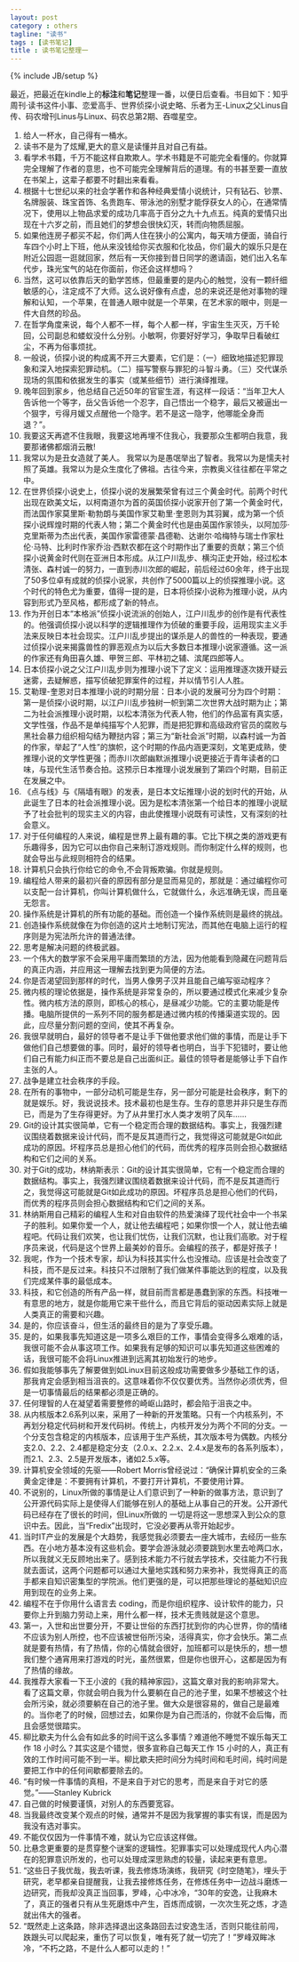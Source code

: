 ```yaml
---
layout: post
category : others
tagline: "读书"
tags : [读书笔记]
title : 读书笔记整理一
---
```

{% include JB/setup %}


最近，把最近在kindle上的**标注**和**笔记**整理一番，以便日后查看。书目如下：知乎周刊·读书这件小事、恋爱高手、世界侦探小说史略、乐者为王-Linux之父Linus自传、码农增刊Linus与Linux、码农总第2期、吞噬星空。

1. 给人一杯水，自己得有一桶水。
2. 读书不是为了炫耀,更大的意义是读懂并且对自己有益。
3. 看学术书籍，千万不能这样自欺欺人。学术书籍是不可能完全看懂的。你就算完全理解了作者的意思，也不可能完全理解背后的道理。有的书甚至要一直放在书架上，这辈子都要不时翻出来看看。
4. 根据十七世纪以来的社会学著作和各种经典爱情小说统计，只有钻石、钞票、名牌服装、珠宝首饰、名贵跑车、带泳池的别墅才能俘获女人的心，在通常情况下，使用以上物品求爱的成功几率高于百分之九十九点五。纯真的爱情只出现在十六岁之前，而且她们的梦想会很快幻灭，转而向物质屈服。
5. 如果他连房子都买不起，你们两人住在狭小的公寓内，每天啃方便面，骑自行车四个小时上下班，他从来没钱给你买衣服和化妆品，你们最大的娱乐只是在附近公园逛一逛就回家，然后有一天你接到昔日同学的邀请函，她们出入名车代步，珠光宝气的站在你面前，你还会这样想吗？
6. 当然，这可以依靠后天的勤学苦练，但最重要的是内心的触觉，没有一颗纤细敏感的心，注定成不了大师。这么说好像有点虚，总的来说还是他对事物的理解和认知，一个苹果，在普通人眼中就是一个苹果，在艺术家的眼中，则是一件大自然的珍品。
7. 在哲学角度来说，每个人都不一样，每个人都一样，宇宙生生灭灭，万千轮回，公司副总和蝼蚁没什么分别。小敏啊，你要好好学习，争取早日看破红尘，不再为俗事烦扰。
8. 一般说，侦探小说的构成离不开三大要素，它们是：（一）细致地描述犯罪现象和深入地探索犯罪动机。（二）描写警察与罪犯的斗智斗勇。（三）交代谋杀现场的氛围和依据发生的事实（或某些细节）进行演绎推理。
9. 晚年回到家乡，他总结自己近50年的官宦生涯，有这样一段话：“当年卫大人告诉他一个等字，岳父告诉他一个忍字，自己悟出一个稳字，最后又被逼出一个狠字，亏得月媛又点醒他一个隐字。若不是这一隐字，他哪能全身而退？”。
10. 我要这天再遮不住我眼，我要这地再埋不住我心，我要那众生都明白我意，我要那诸佛都烟消云散!
11. 我常以为是丑女造就了美人。 我常以为是愚氓举出了智者。我常以为是懦夫衬照了英雄。我常以为是众生度化了佛祖。古往今来，宗教奥义往往都在平常之中。
12. 在世界侦探小说史上，侦探小说的发展繁荣曾有过三个黄金时代。前两个时代出现在欧美文坛，以柯南道尔为首的英国侦探小说家开创了第一个黄金时代，而法国作家莫里斯·勒勃朗与美国作家艾勒里·奎恩则为其羽翼，成为第一个侦探小说辉煌时期的代表人物；第二个黄金时代也是由英国作家领头，以阿加莎·克里斯蒂为杰出代表，美国作家雷德蒙·昌德勒、达谢尔·哈梅特与瑞士作家杜伦·马特、比利时作家乔治·西默农都在这个时期作出了重要的贡献；第三个侦探小说黄金时代则在亚洲日本形成。从江户川乱步、横沟正史开始，经过松本清张、森村诚一的努力，一直到赤川次郎的崛起，前后经过60余年，终于出现了50多位卓有成就的侦探小说家，共创作了5000篇以上的侦探推理小说。这个时代的特色尤为重要，值得一提的是，日本将侦探小说称为推理小说，从内容到形式乃至风格，都形成了新的特点。
13. 作为开创日本“本格派”侦探小说流派的创始人，江户川乱步的创作是有代表性的。他强调侦探小说以科学的逻辑推理作为侦破的重要手段，运用现实主义手法来反映日本社会现实。江户川乱步提出的谋杀是人的兽性的一种表现，要通过侦探小说来揭露兽性的罪恶观点为以后大多数日本推理小说家遵循。这一派的作家还有角田喜久雄、甲贺三郎、平林初之辅、滨尾四郎等人。
14. 日本侦探小说之父江户川乱步则为推理小说下了定义：运用推理逐次拨开疑云迷雾，去疑解惑，描写侦破犯罪案件的过程，并以情节引人人胜。
15. 艾勒理-奎恩对日本推理小说的时期分层：日本小说的发展可分为四个时期：第一是侦探小说时期，以江户川乱步独树一帜到第二次世界大战时期为止；第二为社会派推理小说时期，以松本清张为代表人物，他们的作品富有真实感，文学性强，作品不是单纯描写个人犯罪，而是把犯罪和高级政府官员的腐败与黑社会暴力组织相勾结为鞭挞内容；第三为“新社会派”时期，以森村诚一为首的作家，举起了“人性”的旗帜，这个时期的作品内涵更深刻，文笔更成熟，使推理小说的文学性更强；而赤川次郎幽默派推理小说更接近于青年读者的口味，与现代生活节奏合拍。这预示日本推理小说发展到了第四个时期，目前正在发展之中。
16. 《点与线》与《隔墙有眼》的发表，是日本文坛推理小说的划时代的开始，从此诞生了日本的社会派推理小说。因为是松本清张第一个给日本的推理小说赋予了社会批判的现实主义的内容，由此使推理小说既有可读性，又有深刻的社会意义。
17. 对于任何编程的人来说，编程是世界上最有趣的事。它比下棋之类的游戏更有乐趣得多，因为它可以由你自己来制订游戏规则。而你制定什么样的规则，也就会导出与此规则相符合的结果。
18. 计算机只会执行你给它的命令,不会背叛欺骗。你就是规则。
19. 编程给人带来的最初兴奋的原因有部分是显而易见的，那就是：通过编程你可以支配一台计算机，你叫计算机做什么，它就做什么，永远准确无误，而且毫无怨言。
20. 操作系统是计算机的所有功能的基础。而创造一个操作系统则是最终的挑战。
21. 创造操作系统就像在为你创造的这片土地制订宪法，而其他在电脑上运行的程序则是为宪法所允许的普通法律。
22. 思考是解决问题的终极武器。
23. 一个伟大的数学家不会采用平庸而繁琐的方法，因为他能看到隐藏在问题背后的真正内涵，并应用这一理解去找到更为简便的方法。
24. 你是否渴望回到那样的时代，当男人像男子汉并且能自己编写驱动程序？
25. 微内核的理论依据是，操作系统是非常复杂的，所以要通过模式化来减少复杂性。微内核方法的原则，即核心的核心，是昼减少功能。它的主要功能是传播。电脑所提供的一系列不同的服务都是通过微内核的传播渠道实现的。因此，应尽量分割问题的空间，使其不再复杂。
26. 我很早就明白，最好的领导者不是让手下做他要求他们做的事情，而是让手下做他们自己想要做的事。同时，最好的领导者也明白，当手下犯错时，要让他们自己有能力纠正而不要总是自己出面纠正。最佳的领导者是能够让手下自作主张的人。
27. 战争是建立社会秩序的手段。
28. 在所有的事物中，一部分动机可能是生存，另一部分可能是社会秩序，剩下的就是娱乐。好，我说说技术。技术最初也是生存。生存的意思并非只是生存而已，而是为了生存得更好。为了从井里打水人类才发明了风车……
29. Git的设计其实很简单，它有一个稳定而合理的数据结构。事实上，我强烈建议围绕着数据来设计代码，而不是反其道而行之，我觉得这可能就是Git如此成功的原因。坏程序员总是担心他们的代码，而优秀的程序员则会担心数据结构和它们之间的关系。
30. 对于Git的成功，林纳斯表示：Git的设计其实很简单，它有一个稳定而合理的数据结构。事实上，我强烈建议围绕着数据来设计代码，而不是反其道而行之，我觉得这可能就是Git如此成功的原因。坏程序员总是担心他们的代码，而优秀的程序员则会担心数据结构和它们之间的关系。
31. 林纳斯用自己精彩的编程人生和对自由软件的热爱演绎了现代社会中一个书呆子的胜利。如果你爱一个人，就让他去编程吧；如果你恨一个人，就让他去编程吧。代码让我们欢笑，也让我们忧伤，让我们沉默，也让我们高歌。对于程序员来说，代码是这个世界上最美妙的音乐。会编程的孩子，都是好孩子！
32. 我呢，作为一个技术专家，却认为科技其实什么也没推动。应该是社会改变了科技，而不是反过来。科技只不过限制了我们做某件事能达到的程度，以及我们完成某件事的最低成本。
33. 科技，和它创造的所有产品一样，就目前而言都是愚蠢到家的东西。科技唯一有意思的地方，就是你能用它来干些什么，而且它背后的驱动因素实际上就是人类真正的需要和兴趣。
34. 是的，你应该奋斗，但生活的最终目的是为了享受乐趣。
35. 是的，如果我事先知道这是一项多么艰巨的工作，事情会变得多么艰难的话，我很可能不会从事这项工作。如果我有足够的知识可以事先知道这些困难的话，我很可能不会将Linux推进到远离其初始发行的地步。
36. 假如我能够事先了解要做到如Linux目前这般成功需要做多少基础工作的话，那我肯定会感到相当沮丧的。这意味着你不仅仅要优秀。当然你必须优秀，但是一切事情最后的结果都必须是正确的。
37. 任何理智的人在凝望着需要整修的崎岖山路时，都会陷于沮丧之中。
38. 从内核版本2.6系列以来，采用了一种新的开发策略。只有一个内核系列，不再划分稳定代码树和开发代码树。传统上，内核开发分为两个不同的分支。一个分支包含稳定的内核版本，应该用于生产系统，其次版本号为偶数。内核分支2.0、2.2、2.4都是稳定分支（2.0.x、2.2.x、2.4.x是发布的各系列版本），而2.1、2.3、2.5是开发版本，诸如2.5.x等。
39. 计算机安全领域的先驱——Robert Morris曾经说过：“确保计算机安全的三条黄金定律是：不要拥有计算机，不要打开计算机，不要使用计算。
40. 不说别的，Linux所做的事情是让人们意识到了一种新的做事方法，意识到了公开源代码实际上是使得人们能够在别人的基础上从事自己的开发。公开源代码已经存在了很长的时间，但Linux所做的 一切是将这一思想深入到公众的意识中去。因此，当“Fredix”出现时，它没必要再从零开始起步。
41. 当时IT产业的发展是个大趋势，我感觉我必须要去一座大城市，去经历一些东西。在小地方基本没有这些机会。要学会游泳就必须要跳到水里去呛两口水，所以我就义无反顾地出来了。感到技术能力不行就去学技术，交往能力不行我就去面试，这两个问题都可以通过大量地实践和努力来弥补，我觉得真正的高手都来自知识密集型的学院派。他们更强的是，可以把那些理论的基础知识应用到现在的业务上来。
42. 编程不在于你用什么语言去 coding，而是你组织程序、设计软件的能力，只要你上升到脑力劳动上来，用什么都一样，技术无贵贱就是这个意思。
43. 第一，入世和出世要分开，不要让世俗的东西打扰到你的内心世界，你的情绪不应该为别人所控，也不应该被世俗所污染，活得真实，你才会快乐。第二点就是要有热情，有了热情，你的心情就会很好，加班都可以是快乐的，想一想我们整个通宵用来打游戏的时光，虽然很累，但是你也很开心，这都是因为有了热情的缘故。
44. 我推荐大家看一下王小波的《我的精神家园》，这篇文章对我的影响非常大。看了这篇文章，你就会明白我为什么要躺在自己的池子里，如果不想被这个社会所污染，就必须要躺在自己的池子里。做大众是很容易的，做自己是最难的。当你老了的时候，回想过去，如果你是为自己而活的，你就不会后悔，而且会感觉很踏实。
45. 柳比歇夫为什么会有如此多的时间干这么多事情？难道他不睡觉不娱乐每天工作 18 小时么？其实这是个错觉，很多宣称自己每天工作 15 小时的人，真正有效的工作时间可能不到一半。柳比歇夫把时间分为纯时间和毛时间，纯时间是要把工作中的任何间歇都要除去的。
46. “有时候一件事情的真相，不是来自于对它的思考，而是来自于对它的感觉。”——Stanley Kubrick
47. 自己做的时候要谨慎，对别人的东西要宽容。
48. 当我最终改变某个观点的时候，通常并不是因为我掌握的事实有误，而是因为我没有选对事实。
49. 不能仅仅因为一件事情不难，就认为它应该这样做。
50. 比悬念更重要的是贯穿整个谜案的逻辑性。犯罪事实可以处理成现代人内心潜在的犯罪意识所发的，也可以处理成深思熟虑的较量，读起来更有意思。
51. “这些日子我优哉，我去听课，我去修炼场演练，我研究《时空随笔》，埋头于研究，老早都亲自提醒我，让我去接修炼任务，在修炼任务中一边战斗磨炼一边研究，而我却没真正当回事，罗峰，心中冰冷，“30年的安逸，让我麻木了，真正的强者只有从生死磨炼中产生，百炼而成钢，一次次生死之炼，才造就出伟大的强者。
52. “既然走上这条路，除非选择退出这条路回去过安逸生活，否则只能往前闯，跌跟头可以爬起来，重伤了可以恢复，唯有死了就一切完了！”罗峰双眸冰冷，“不朽之路，不是什么人都可以走的！”